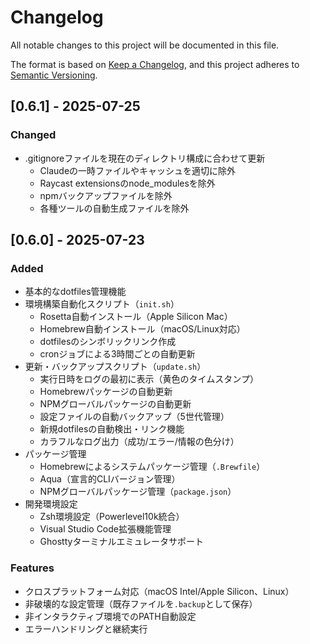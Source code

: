 # Changelog

All notable changes to this project will be documented in this file.

The format is based on [Keep a Changelog](https://keepachangelog.com/en/1.0.0/),
and this project adheres to [Semantic Versioning](https://semver.org/spec/v2.0.0.html).

## [0.6.1] - 2025-07-25

### Changed
- .gitignoreファイルを現在のディレクトリ構成に合わせて更新
  - Claudeの一時ファイルやキャッシュを適切に除外
  - Raycast extensionsのnode_modulesを除外
  - npmバックアップファイルを除外
  - 各種ツールの自動生成ファイルを除外

## [0.6.0] - 2025-07-23

### Added
- 基本的なdotfiles管理機能
- 環境構築自動化スクリプト（`init.sh`）
  - Rosetta自動インストール（Apple Silicon Mac）
  - Homebrew自動インストール（macOS/Linux対応）
  - dotfilesのシンボリックリンク作成
  - cronジョブによる3時間ごとの自動更新
- 更新・バックアップスクリプト（`update.sh`）
  - 実行日時をログの最初に表示（黄色のタイムスタンプ）
  - Homebrewパッケージの自動更新
  - NPMグローバルパッケージの自動更新
  - 設定ファイルの自動バックアップ（5世代管理）
  - 新規dotfilesの自動検出・リンク機能
  - カラフルなログ出力（成功/エラー/情報の色分け）
- パッケージ管理
  - Homebrewによるシステムパッケージ管理（`.Brewfile`）
  - Aqua（宣言的CLIバージョン管理）
  - NPMグローバルパッケージ管理（`package.json`）
- 開発環境設定
  - Zsh環境設定（Powerlevel10k統合）
  - Visual Studio Code拡張機能管理
  - Ghosttyターミナルエミュレータサポート

### Features
- クロスプラットフォーム対応（macOS Intel/Apple Silicon、Linux）
- 非破壊的な設定管理（既存ファイルを`.backup`として保存）
- 非インタラクティブ環境でのPATH自動設定
- エラーハンドリングと継続実行